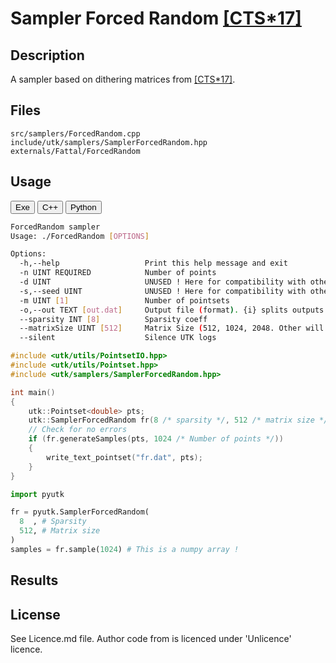 # Sampler Forced Random [[CTS*17]](https://link.springer.com/article/10.1007/s00371-017-1392-7)

## Description

A sampler based on dithering matrices from [[CTS*17]](https://link.springer.com/article/10.1007/s00371-017-1392-7).


## Files

```
src/samplers/ForcedRandom.cpp  
include/utk/samplers/SamplerForcedRandom.hpp
externals/Fattal/ForcedRandom
```

## Usage

<button class="tablink exebutton" onclick="openCode('exe', this)" markdown="1">Exe</button> 
<button class="tablink cppbutton" onclick="openCode('cpp', this)" markdown="1">C++</button> 
<button class="tablink pybutton" onclick="openCode('py', this)" markdown="1">Python</button> 
<br/>
  

<div class="exe tabcontent">

```bash
ForcedRandom sampler
Usage: ./ForcedRandom [OPTIONS]

Options:
  -h,--help                   Print this help message and exit
  -n UINT REQUIRED            Number of points
  -d UINT                     UNUSED ! Here for compatibility with others.
  -s,--seed UINT              UNUSED ! Here for compatibility with others.
  -m UINT [1]                 Number of pointsets
  -o,--out TEXT [out.dat]     Output file (format). {i} splits outputs in multiple files and token is replaced by index.
  --sparsity INT [8]          Sparsity coeff
  --matrixSize UINT [512]     Matrix Size (512, 1024, 2048. Other will be interpreted as 512)
  --silent                    Silence UTK logs
```

</div>

<div class="cpp tabcontent">

```  cpp
#include <utk/utils/PointsetIO.hpp>
#include <utk/utils/Pointset.hpp>
#include <utk/samplers/SamplerForcedRandom.hpp>

int main()
{
    utk::Pointset<double> pts;
    utk::SamplerForcedRandom fr(8 /* sparsity */, 512 /* matrix size */);    
    // Check for no errors
    if (fr.generateSamples(pts, 1024 /* Number of points */))
    {
        write_text_pointset("fr.dat", pts);
    }
}
```  

</div>

<div class="py tabcontent">

``` python
import pyutk

fr = pyutk.SamplerForcedRandom(
  8  , # Sparsity
  512, # Matrix size
)
samples = fr.sample(1024) # This is a numpy array !
```  

</div>

## Results

<div class="results"></div>
<script>
  window.addEventListener('DOMContentLoaded', function() { show_results(); }); 
</script>

## License

See Licence.md file. Author code from is licenced under 'Unlicence' licence. 